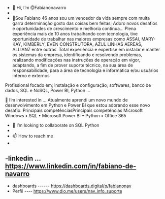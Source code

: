 - 👋 Hi, I’m @Fabianonavarro 
- 
- 
  🌱Sou Fabiano 46 anos sou um vencedor da vida sempre com muita garra determinação  gosto das coisas bem feitas;
Adoro novos desafios e oportunidades de crescimento e melhoria continua...
Plena experiência mais de 10 anos trabalhando com tecnologia, tive oportunidade de trabalhar nas maiores empresas como ASSAI, MARY-KAY, KIMBERLY, EVEN CONSTRUTORA, AZUL LINHAS AEREAS, ALLIANZ entre outras.
Total experiência e expertise em instalar e manter os sistemas da empresa, identificando e resolvendo problemas, realizando modificações nas instruções de operação em vigor, adaptando, a fim de prover suporte técnico, na sua área de responsabilidade, para a área de tecnologia e informática e/ou usuários interno e externos

Profissional focado em; instalação e configuração, softwares, banco de dados, SQL e NoSQL, Power BI, Python ...
  

👀 I’m interested in ... Atualmente aprendi um novo mundo de desenvolvimento em Python e Power BI que estou adorando esse novo desafio.
Principais competênciasPrincipais competências
Microsoft Windows • SQL • Microsoft Power BI • Python • Office 365

- 💞️ I’m looking to collaborate on SQL Python
- 
- 📫 How to reach me
-
-linkedin ... https://www.linkedin.com/in/fabiano-de-navarro
-
- dashboards ------ https://dashboards.digital/p/fabianonav
- 
  Perfil ---- https://www.dio.me/users/nav_info_suporte

<!---
Fabianonavarro/Fabianonavarro is a ✨ special ✨ repository because its `README.md` (this file) appears on your GitHub profile.
You can click the Preview link to take a look at your changes.
--->
